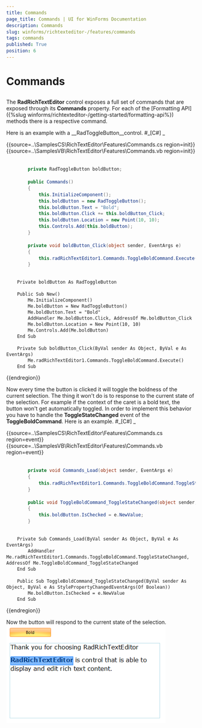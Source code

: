 ```yaml
---
title: Commands
page_title: Commands | UI for WinForms Documentation
description: Commands
slug: winforms/richtexteditor-/features/commands
tags: commands
published: True
position: 6
---
```


# Commands



## 

The __RadRichTextEditor__ control exposes a full set of commands that are exposed through its 
          __Commands__ property. For each of the [Formatting API]({%slug winforms/richtexteditor-/getting-started/formatting-api%}) methods there is a 
          respective command.
        

Here is an example with a __RadToggleButton__control.
        #_[C#] _

	



{{source=..\SamplesCS\RichTextEditor\Features\Commands.cs region=init}} 
{{source=..\SamplesVB\RichTextEditor\Features\Commands.vb region=init}} 

````C#
        
        private RadToggleButton boldButton;
        
        public Commands()
        {
            this.InitializeComponent();
            this.boldButton = new RadToggleButton();
            this.boldButton.Text = "Bold";
            this.boldButton.Click += this.boldButton_Click;
            this.boldButton.Location = new Point(10, 10);
            this.Controls.Add(this.boldButton);
        }
        
        private void boldButton_Click(object sender, EventArgs e)
        {
            this.radRichTextEditor1.Commands.ToggleBoldCommand.Execute();
        }
````
````VB.NET

    Private boldButton As RadToggleButton

    Public Sub New()
        Me.InitializeComponent()
        Me.boldButton = New RadToggleButton()
        Me.boldButton.Text = "Bold"
        AddHandler Me.boldButton.Click, AddressOf Me.boldButton_Click
        Me.boldButton.Location = New Point(10, 10)
        Me.Controls.Add(Me.boldButton)
    End Sub

    Private Sub boldButton_Click(ByVal sender As Object, ByVal e As EventArgs)
        Me.radRichTextEditor1.Commands.ToggleBoldCommand.Execute()
    End Sub
````

{{endregion}} 




Now every time the button is clicked it will toggle the boldness of the current selection. The thing it won't do is to response to the current state of the 
          selection. For example if the context of the caret is a bold text, the button won't get automatically toggled. In order to implement this behavior you have to 
          handle the __ToggleStateChanged__ event of the __ToggleBoldCommand__. Here is an example.
        #_[C#] _

	



{{source=..\SamplesCS\RichTextEditor\Features\Commands.cs region=event}} 
{{source=..\SamplesVB\RichTextEditor\Features\Commands.vb region=event}} 

````C#
            
        private void Commands_Load(object sender, EventArgs e)
        {
            this.radRichTextEditor1.Commands.ToggleBoldCommand.ToggleStateChanged += this.ToggleBoldCommand_ToggleStateChanged;
        }
            
        public void ToggleBoldCommand_ToggleStateChanged(object sender, StylePropertyChangedEventArgs<bool> e)
        {
            this.boldButton.IsChecked = e.NewValue;
        }
````
````VB.NET

    Private Sub Commands_Load(ByVal sender As Object, ByVal e As EventArgs)
        AddHandler Me.radRichTextEditor1.Commands.ToggleBoldCommand.ToggleStateChanged, AddressOf Me.ToggleBoldCommand_ToggleStateChanged
    End Sub

    Public Sub ToggleBoldCommand_ToggleStateChanged(ByVal sender As Object, ByVal e As StylePropertyChangedEventArgs(Of Boolean))
        Me.boldButton.IsChecked = e.NewValue
    End Sub
````

{{endregion}} 




Now the button will respond to the current state of the selection.![richtexteditor-features-clipboard-support 001](images/richtexteditor-features-clipboard-support001.png)
